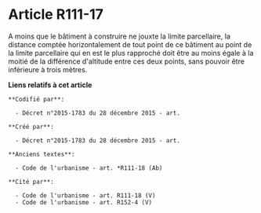 # Article R111-17

A moins que le bâtiment à construire ne jouxte la limite parcellaire, la distance comptée horizontalement de tout point de ce
bâtiment au point de la limite parcellaire qui en est le plus rapproché doit être au moins égale à la moitié de la différence
d'altitude entre ces deux points, sans pouvoir être inférieure à trois mètres.

**Liens relatifs à cet article**

	**Codifié par**:

	  - Décret n°2015-1783 du 28 décembre 2015 - art.

	**Créé par**:

	  - Décret n°2015-1783 du 28 décembre 2015 - art.

	**Anciens textes**:

	  - Code de l'urbanisme - art. *R111-18 (Ab)

	**Cité par**:

	  - Code de l'urbanisme - art. R111-18 (V)
	  - Code de l'urbanisme - art. R152-4 (V)
